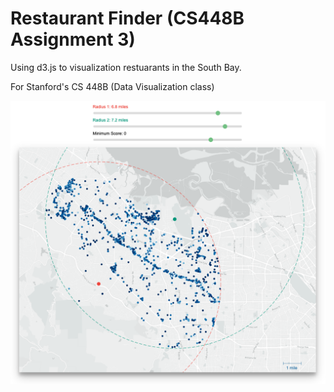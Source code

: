 # Restaurant Finder (CS448B Assignment 3)

Using d3.js to visualization restuarants in the South Bay.

For Stanford's CS 448B (Data Visualization class)

![](images/screenshot.png)
